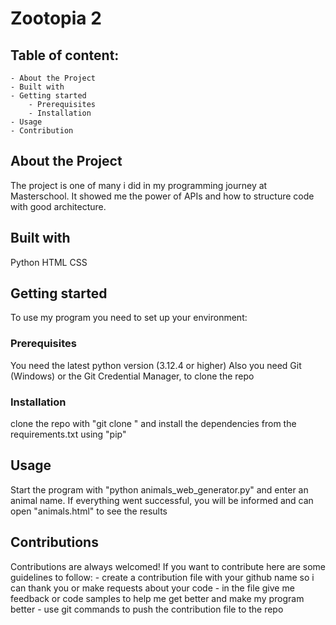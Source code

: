 # Zootopia 2 

## Table of content:
    - About the Project
    - Built with
    - Getting started
        - Prerequisites
        - Installation
    - Usage
    - Contribution

## About the Project
The project is one of many i did in my programming journey at Masterschool. It showed me the power of APIs
and how to structure code with good architecture. 

## Built with
Python
HTML
CSS

## Getting started
To use my program you need to set up your environment:

### Prerequisites
You need the latest python version (3.12.4 or higher)
Also you need Git (Windows) or the Git Credential Manager, to clone the repo

### Installation
clone the repo with "git clone <URL>" and install the dependencies from the requirements.txt using "pip"

## Usage
Start the program with "python animals_web_generator.py" and enter an animal name. 
If everything went successful, you will be informed and can open "animals.html" to see the results

## Contributions
Contributions are always welcomed! If you want to contribute here are some guidelines to follow:
    - create a contribution file with your github name so i can thank you or make requests about your code
    - in the file give me feedback or code samples to help me get better and make my program better
    - use git commands to push the contribution file to the repo 
